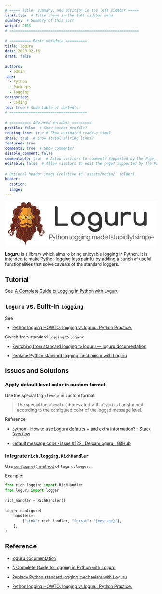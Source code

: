 ```yaml
---
# ===== Title, summary, and position in the left sidebar =====
linktitle:  # Title shown in the left sidebar menu
summary:  # Summary of this post
weight: 2003
# ============================================================

# ========== Basic metadata ==========
title: loguru
date: 2023-02-16
draft: false
 
authors:
  - admin
tags:
  - Python
  - Packages
  - logging
categories:
  - Coding
toc: true # Show table of contents
# ====================================

# ========== Advanced metadata =========
profile: false  # Show author profile?
reading_time: true # Show estimated reading time?
share: true  # Show social sharing links?
featured: true
comments: true  # Show comments?
disable_comment: false
commentable: true  # Allow visitors to comment? Supported by the Page, Post, and Book content types.
editable: false  # Allow visitors to edit the page? Supported by the Page, Post, and Book content types.

# Optional header image (relative to `assets/media/` folder).
header:
  caption: 
  image:  
---
```


![GitHub - Delgan/loguru: Python logging made (stupidly) simple](https://raw.githubusercontent.com/EckoTan0804/upic-repo/master/uPic/logo.png)

**Loguru** is a library which aims to bring enjoyable logging in Python. It is intended to make Python logging less painful by adding a bunch of useful functionalities that solve caveats of the standard loggers.



## Tutorial

See: [A Complete Guide to Logging in Python with Loguru](https://betterstack.com/community/guides/logging/loguru/)

## `loguru` vs. Built-in `logging`

See

- [Python logging HOWTO: logging vs loguru. Python Practice.](https://alimbekov.com/en/python-logging-vs-loguru/)

Switch from standard `logging` to `loguru`:

- [Switching from standard logging to loguru &mdash; loguru documentation](https://loguru.readthedocs.io/en/stable/resources/migration.html)

- [Replace Python standard logging mechanism with Loguru](https://qxf2.com/blog/replace-python-standard-logging-with-loguru/)

## Issues and Solutions

### Apply default level color in custom format

Use the special tag `<level>` in custom format.

> The special tag `<level>` (abbreviated with `<lvl>`) is transformed according to the configured color of the logged message level.

Reference

- [python - How to use Loguru defaults + and extra information? - Stack Overflow](https://stackoverflow.com/questions/70977165/how-to-use-loguru-defaults-and-extra-information)

- [default message color · Issue #122 · Delgan/loguru · GitHub](https://github.com/Delgan/loguru/issues/122)

### Integrate `rich.logging.RichHandler`

Use[ `configure()` method](https://loguru.readthedocs.io/en/stable/api/logger.html#loguru._logger.Logger.configure) of `loguru.logger`.

Example:

```python
from rich.logging import RichHandler
from loguru import logger

rich_handler = RichHandler()

logger.configure(
    handlers=[
        {"sink": rich_handler, "format": "{message}"},
    ],
)
```

## Reference

- [loguru documentation](https://loguru.readthedocs.io/en/stable/index.html)

- [A Complete Guide to Logging in Python with Loguru](https://betterstack.com/community/guides/logging/loguru/)

- [Replace Python standard logging mechanism with Loguru](https://qxf2.com/blog/replace-python-standard-logging-with-loguru/)

- [Python logging HOWTO: logging vs loguru. Python Practice.](https://alimbekov.com/en/python-logging-vs-loguru/)